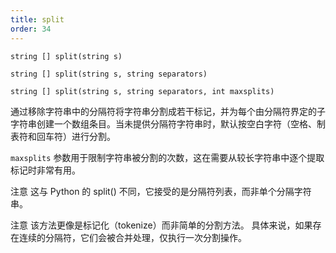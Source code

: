 ```yaml
---
title: split
order: 34
---
```

`string [] split(string s)`

`string [] split(string s, string separators)`

`string [] split(string s, string separators, int maxsplits)`

通过移除字符串中的分隔符将字符串分割成若干标记，并为每个由分隔符界定的子字符串创建一个数组条目。当未提供分隔符字符串时，默认按空白字符（空格、制表符和回车符）进行分割。

`maxsplits` 参数用于限制字符串被分割的次数，这在需要从较长字符串中逐个提取标记时非常有用。

注意
这与 Python 的 split() 不同，它接受的是分隔符列表，而非单个分隔字符串。

注意
该方法更像是标记化（tokenize）而非简单的分割方法。
具体来说，如果存在连续的分隔符，它们会被合并处理，仅执行一次分割操作。
